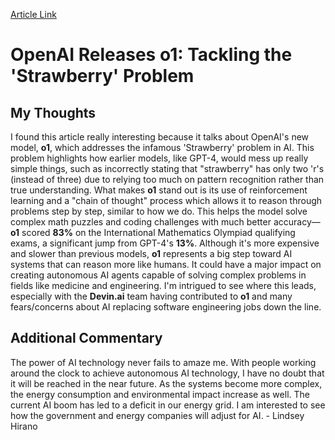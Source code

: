 [Article Link](https://www.oneusefulthing.org/p/something-new-on-openais-strawberry?utm_source=tldrnewsletter)

# OpenAI Releases o1: Tackling the 'Strawberry' Problem

## My Thoughts

I found this article really interesting because it talks about OpenAI's new model, **o1**, which addresses the infamous 'Strawberry' problem in AI. This problem highlights how earlier models, like GPT-4, would mess up really simple things, such as incorrectly stating that "strawberry" has only two 'r's (instead of three) due to relying too much on pattern recognition rather than true understanding. What makes **o1** stand out is its use of reinforcement learning and a "chain of thought" process which allows it to reason through problems step by step, similar to how we do. This helps the model solve complex math puzzles and coding challenges with much better accuracy—**o1** scored **83%** on the International Mathematics Olympiad qualifying exams, a significant jump from GPT-4's **13%**. Although it's more expensive and slower than previous models, **o1** represents a big step toward AI systems that can reason more like humans. It could have a major impact on creating autonomous AI agents capable of solving complex problems in fields like medicine and engineering. I'm intrigued to see where this leads, especially with the **Devin.ai** team having contributed to **o1** and many fears/concerns about AI replacing software engineering jobs down the line.

## Additional Commentary

The power of AI technology never fails to amaze me. With people working around the clock to achieve autonomous AI technology, I have no doubt that it will be reached in the near future. As the systems become more complex, the energy consumption and environmental impact increase as well. The current AI boom has led to a deficit in our energy grid. I am interested to see how the government and energy companies will adjust for AI. - Lindsey Hirano 
